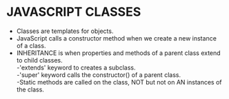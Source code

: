 # JAVASCRIPT CLASSES


- Classes are templates for objects.<br>
- JavaScript calls a constructor method when we create a new instance of a class.<br>
- INHERITANCE is when properties and methods of a parent class extend to child classes.<br>
-'extends' keyword to creates a subclass.<br>
-'super' keyword calls the constructor() of a parent class.<br>
-Static methods are called on the class, NOT but not on AN instances of the class.<br>

